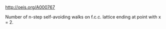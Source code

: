 http://oeis.org/A000767

Number of n-step self-avoiding walks on f.c.c. lattice ending at point with x = 2.
